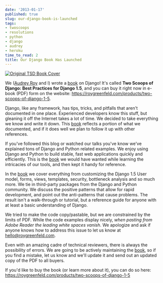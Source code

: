 ```yaml
---
date: '2013-01-17'
published: true
slug: our-django-book-is-launched
tags:
- twoscoops
- resolutions
- python
- django
- audrey
- heroku
time_to_read: 2
title: Our Django Book Has Launched
---
```


[![Original TSD Book Cover](images/tsd15-alpha.png)](https://roygreenfeld.com/products/two-scoops-of-django-1-5/)

We ([Audrey Roy](https://audrey.roygreenfeld.com/) and I) wrote a
[book](https://roygreenfeld.com/products/two-scoops-of-django-1-5) on Django! It's called **Two Scoops
of Django: Best Practices for Django 1.5**, and you can buy it right now
in e-book (PDF) form on the website: <https://roygreenfeld.com/products/two-scoops-of-django-1-5>.

Django, like any framework, has tips, tricks, and pitfalls that aren't
documented in one place. Experienced developers know this stuff, but
gleaning it off the Internet takes a lot of time. We decided to take
everything we know and write it down. This
[book](https://roygreenfeld.com/products/two-scoops-of-django-1-5) reflects a portion of what we
documented, and if it does well we plan to follow it up with other
references.

If you've followed this blog or watched our talks you've know we've
explained tons of Django and Python related examples. We enjoy using
Django and Python to build stable, fast web applications quickly and
efficiently. This is the [book](https://roygreenfeld.com/products/two-scoops-of-django-1-5) we would have
wanted while learning the intricacies of our tools, and then kept it
handy for reference.

In the [book](https://roygreenfeld.com/products/two-scoops-of-django-1-5) we cover everything from
customizing the Django 1.5 User model, forms, views, templates,
security, bottleneck analysis and so much more. We tie in third-party
packages from the Django and Python community. We discuss the positive
patterns that allow for rapid development, and point out the
anti-patterns that cause problems. The result isn't a walk-through or
tutorial, but a reference guide for anyone with at least a basic
understanding of Django.

We tried to make the code copy/pastable, but we are constrained by the
limits of PDF. While the code examples display nicely, *when pasting
from Adobe Reader the leading white spaces vanish*. We apologize and ask
if anyone knows how to address this issue to let us know at
<hello@roygreenfeld.com>.

Even with an amazing cadre of technical reviewers, there is always the
possibility of errors. We are going to be actively maintaining the
[book](https://roygreenfeld.com/products/two-scoops-of-django-1-5), so if you find a mistake, let us know
and we'll update it and send out an updated copy of the PDF to all
buyers.

If you'd like to buy the book (or learn more about it), you can do so
here: <https://roygreenfeld.com/products/two-scoops-of-django-1-5>
